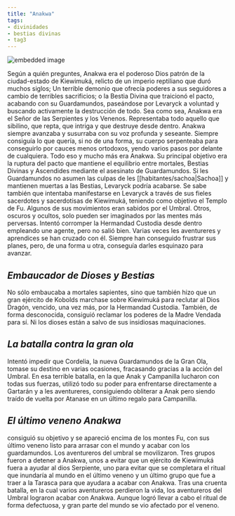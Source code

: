 ```yaml
---
title: "Anakwa"
tags:
- divinidades
- bestias divinas
- tag3
---
```


![embedded image](https://cdn.discordapp.com/attachments/992341565735440424/999027734216986624/TheNecromansa_Giant_serpent_god_with_poison_fang_andogrenus_per_324ba63f-3277-41ed-b248-64c375088f71.png "Attachment")

Según a quién preguntes, Anakwa era el poderoso Dios patrón de la ciudad-estado de Kiewimuká, relicto de un imperio reptiliano que duró muchos siglos; Un terrible demonio que ofrecía poderes a sus seguidores a cambio de terribles sacrificios; o la Bestia Divina que traicionó el pacto, acabando con su Guardamundos, paseándose por Levaryck a voluntad y buscando activamente la destrucción de todo. Sea como sea, Anakwa era el Señor de las Serpientes y los Venenos. Representaba todo aquello que sibilino, que repta, que intriga y que destruye desde dentro. Anakwa siempre avanzaba y susurraba con su voz profunda y seseante. Siempre consiguía lo que quería, si no de una forma, su cuerpo serpenteaba para conseguirlo por cauces menos ortodoxos, yendo varios pasos por delante de cualquiera. Todo eso y mucho más era Anakwa. Su principal objetivo era la ruptura del pacto que mantiene el equilibrio entre mortales, Bestias Divinas y Ascendides mediante el asesinato de Guardamundos. Si les Guardamundos no asumen las culpas de les [[habitantes/sachoa|Sachoa]] y mantienen muertas a las Bestias, Levaryck podría acabarse. Se sabe también que intentaba manifestarse en Levaryck a través de sus fieles sacerdotes y sacerdotisas de Kiewimuká, teniendo como objetivo el Templo de Fu. Algunos de sus movimientos eran sabidos por el Umbral. Otros, oscuros y ocultos, solo pueden ser imaginados por las mentes más perversas. Intentó corromper la Hermandad Custodia desde dentro empleando une agente, pero no salió bien. Varias veces les aventureres y aprendices se han cruzado con él. Siempre han conseguido frustrar sus planes, pero, de una forma u otra, conseguía darles esquinazo para avanzar.

## **_Embaucador de Dioses y Bestias_**

No sólo embaucaba a mortales sapientes, sino que también hizo que un gran ejército de Kobolds marchase sobre Kiewimuká para reclutar al Dios Dragón, vencido, una vez más, por la Hermandad Custodia. También, de forma desconocida, consiguió reclamar los poderes de la Madre Vendada para sí. Ni los dioses están a salvo de sus insidiosas maquinaciones.

## **_La batalla contra la gran ola_**

Intentó impedir que Cordelia, la nueva Guardamundos de la Gran Ola, tomase su destino en varias ocasiones, fracasando gracias a la acción del Umbral. En esa terrible batalla, en la que Anak y Campanilla lucharon con todas sus fuerzas, utilizó todo su poder para enfrentarse directamente a Gartarán y a les aventureres, consiguiendo obliterar a Anak pero siendo traído de vuelta por Atanase en un último regalo para Campanilla.

## **_El último veneno Anakwa_**

consiguió su objetivo y se apareció encima de los montes Fu, con sus último veneno listo para arrasar con el mundo y acabar con los guardamundos. Los aventureros del umbral se movilizaron. Tres grupos fueron a detener a Anakwa, unos a evitar que un ejército de Kiewimuká fuera a ayudar al dios Serpiente, uno para evitar que se completara el ritual que inundaría al mundo en el último veneno y un último grupo que fue a traer a la Tarasca para que ayudara a acabar con Anakwa. Tras una cruenta batalla, en la cual varios aventureros perdieron la vida, los aventureros del Umbral lograron acabar con Anakwa. Aunque logró llevar a cabo el ritual de forma defectuosa, y gran parte del mundo se vio afectado por el veneno.